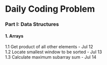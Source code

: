 # Daily Coding Problem

### Part I: Data Structures

#### 1. Arrays
1.1 Get product of all other elements - Jul 12 \
1.2 Locate smallest window to be sorted - Jul 13 \
1.3 Calculate maximum subarray sum - Jul 14
